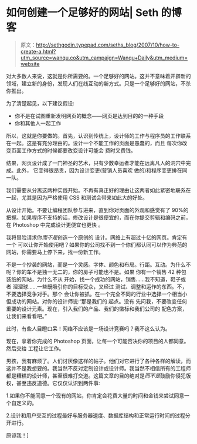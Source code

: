 # 如何创建一个足够好的网站| Seth 的博客

> 原文：<http://sethgodin.typepad.com/seths_blog/2007/10/how-to-create-a.html?utm_source=wanqu.co&utm_campaign=Wanqu+Daily&utm_medium=website>

对大多数人来说，这就是你所需要的。一个足够好的网站。这并不意味着开辟新的领域，建立新的身份，发现人们在线互动的新方式。只是一个足够好的网站，不杀你推出。

为了清楚起见，以下建议假设:

*   你不是在试图重新发明网页的概念——网页是达到目的的一种手段
*   你和其他人一起工作

所以，这就是你要做的。首先，认识到传统上，设计师的工作与程序员的工作联系在一起。这是有充分理由的。设计一个不能工作的页面是愚蠢的，而且
每次你改变页面工作方式的时候都要改变设计可能会
费时又费钱。

结果，网页设计成了一门神圣的艺术，只有少数幸运者才能在远离凡人的洞穴中完成。此外，
它变得很昂贵，因为设计变更(营销人员喜欢
做的)和程序变更排在同一队。

我们需要从分离这两种实践开始。不再有真正好的理由让这两者如此紧密地联系在一起，尤其是因为严格使用 CSS 和测试会带来如此大的好处。

从设计开始。不要让编程团队参与进来，直到你对页面的外观和感觉有了 90%的把握。如果程序不支持的话，修改设计是很便宜的，而在你提交剪辑和编码之前，在 Photoshop 中完成设计更便宜也更快
。

我将冒险请求你*而不是*创造一个原创的
设计。网络上有超过十亿的网页。肯定有一个
可以让你开始使用吧？如果你的公司找不到一个你们都认同可以作为典范的网站，你需要马上停下来，找一份新工作。

不是一个抄袭的网站，而是一个灵感。字体、颜色和布局。行距。互动。为什么不呢？你的车不是独一无二的，你的房子可能也不是。如果
你有一个销售 42 种包装纸的网站，为什么不从
开始，找一个成功的网站，销售……我不知道，鞋子或者
溜溜球……一些既吸引你的目标受众，又经过
测试、调整和运作的东西。不，不要选择竞争对手。那个
会让你被抓。在一个完全不同的行业中选择一个相当小但成功的网站。对你的设计师说:“那是我们的
起点。没有
先问我，不要改变任何重要的设计元素。现在，引入我们的产品、我们的徽标和我们公司的
配色方案，让我们来看看吧。”

此时，有些人目瞪口呆！网络不应该是一场设计竞赛吗？我不这么认为。

现在，拿着你完成的 Photoshop 页面，让每一个可能否决你的项目的人都同意。然后交给
工程让它工作。

男孩，我有麻烦了。人们讨厌像这样的帖子。他们对它进行了各种各样的解读，而这并不是我想要的。我当然不反对定制设计或设计师。我当然不相信所有的工程师都是糟糕的设计师，甚至很难打交道。这篇文章的目的绝对是*而不是*鼓励你侵犯版权，甚至违反道德。它仅仅认识到两件事:

1.如果你不能同意一个现有的网站，你肯定会花费大量的时间和金钱来尝试同意一个自定义的。

2.设计和用户交互的过程最好与服务器速度、数据库结构和正常运行时间的过程分开进行。

原谅我！]